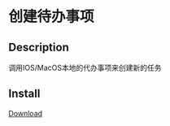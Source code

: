 # 创建待办事项

## Description

调用IOS/MacOS本地的代办事项来创建新的任务

## Install

[Download](https://www.icloud.com/shortcuts/7ad30709f82349afa01075eac22515e8)
